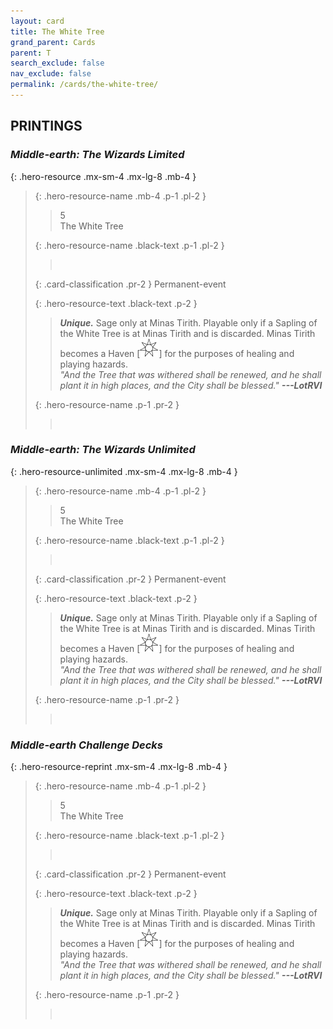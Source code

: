 ```yaml
---
layout: card
title: The White Tree
grand_parent: Cards
parent: T
search_exclude: false
nav_exclude: false
permalink: /cards/the-white-tree/
---
```


## PRINTINGS


### _Middle-earth: The Wizards Limited_

{: .hero-resource .mx-sm-4 .mx-lg-8 .mb-4 }
> {: .hero-resource-name .mb-4 .p-1 .pl-2 }
> > <div class="card-mp">5</div>
> > <div class="card-name">The White Tree</div>
>
> {: .hero-resource-name .black-text .p-1 .pl-2 }
> > &nbsp;
>
> {: .card-classification .pr-2 }
> Permanent-event
>
> {: .hero-resource-text .black-text .p-2 }
> > _**Unique.**_ Sage only at Minas Tirith. Playable only if a Sapling of the White Tree is at Minas Tirith and is discarded. Minas Tirith becomes a Haven \[![](/assets/images/free-haven.svg)] for the purposes of healing and playing hazards. <br>_"And the Tree that was withered shall be renewed, and he shall plant it in high places, and the City shall be blessed."_ ***---&NoBreak;LotRVI*** 
> 
> {: .hero-resource-name .p-1 .pr-2 }
> > <div class="card-shield"></div>
> > <div class="card-corruption">&nbsp;</div>

### _Middle-earth: The Wizards Unlimited_

{: .hero-resource-unlimited .mx-sm-4 .mx-lg-8 .mb-4 }
> {: .hero-resource-name .mb-4 .p-1 .pl-2 }
> > <div class="card-mp">5</div>
> > <div class="card-name">The White Tree</div>
>
> {: .hero-resource-name .black-text .p-1 .pl-2 }
> > &nbsp;
>
> {: .card-classification .pr-2 }
> Permanent-event
>
> {: .hero-resource-text .black-text .p-2 }
> > _**Unique.**_ Sage only at Minas Tirith. Playable only if a Sapling of the White Tree is at Minas Tirith and is discarded. Minas Tirith becomes a Haven \[![](/assets/images/free-haven.svg)] for the purposes of healing and playing hazards. <br>_"And the Tree that was withered shall be renewed, and he shall plant it in high places, and the City shall be blessed."_ ***---&NoBreak;LotRVI*** 
> 
> {: .hero-resource-name .p-1 .pr-2 }
> > <div class="card-shield"></div>
> > <div class="card-corruption">&nbsp;</div>

### _Middle-earth Challenge Decks_

{: .hero-resource-reprint .mx-sm-4 .mx-lg-8 .mb-4 }
> {: .hero-resource-name .mb-4 .p-1 .pl-2 }
> > <div class="card-mp">5</div>
> > <div class="card-name">The White Tree</div>
>
> {: .hero-resource-name .black-text .p-1 .pl-2 }
> > &nbsp;
>
> {: .card-classification .pr-2 }
> Permanent-event
>
> {: .hero-resource-text .black-text .p-2 }
> > _**Unique.**_ Sage only at Minas Tirith. Playable only if a Sapling of the White Tree is at Minas Tirith and is discarded. Minas Tirith becomes a Haven \[![](/assets/images/free-haven.svg)] for the purposes of healing and playing hazards. <br>_"And the Tree that was withered shall be renewed, and he shall plant it in high places, and the City shall be blessed."_ ***---&NoBreak;LotRVI*** 
> 
> {: .hero-resource-name .p-1 .pr-2 }
> > <div class="card-shield"></div>
> > <div class="card-corruption">&nbsp;</div>
